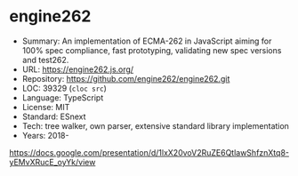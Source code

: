 # engine262

* Summary:    An implementation of ECMA-262 in JavaScript aiming for 100% spec compliance, fast prototyping, validating new spec versions and test262.
* URL:        https://engine262.js.org/
* Repository: https://github.com/engine262/engine262.git
* LOC:        39329 (`cloc src`)
* Language:   TypeScript
* License:    MIT
* Standard:   ESnext
* Tech:       tree walker, own parser, extensive standard library implementation
* Years:      2018-

https://docs.google.com/presentation/d/1lxX20voV2RuZE6QtlawShfznXtq8-yEMvXRucE_oyYk/view

